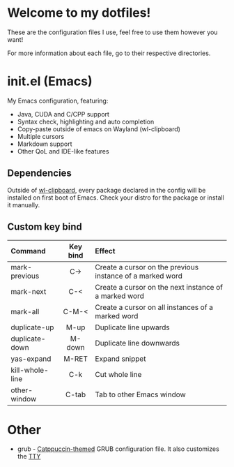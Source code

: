 # Welcome to my dotfiles!
These are the configuration files I use, feel free to use them however you want!

For more information about each file, go to their respective directories.


# init.el (Emacs)
My Emacs configuration, featuring:

- Java, CUDA and C/CPP support
- Syntax check, highlighting and auto completion
- Copy-paste outside of emacs on Wayland (wl-clipboard)
- Multiple cursors
- Markdown support
- Other QoL and IDE-like features

## Dependencies
Outside of [wl-clipboard](https://github.com/bugaevc/wl-clipboard), every package
declared in the config will be installed on first boot of Emacs. Check your distro
for the package or install it manually.

## Custom key bind
Command        |Key bind|Effect
:--------------|:------:|:--------------------------------------------------------
mark-previous  |C->     |Create a cursor on the previous instance of a marked word
mark-next      |C-<     |Create a cursor on the next instance of a marked word
mark-all       |C-M-<   |Create a cursor on all instances of a marked word
duplicate-up   |M-up    |Duplicate line upwards
duplicate-down |M-down  |Duplicate line downwards
yas-expand     |M-RET   |Expand snippet
kill-whole-line|C-k     |Cut whole line
other-window   |C-tab   |Tab to other Emacs window


# Other
- grub - [Catppuccin-themed](https://github.com/catppuccin/grub) GRUB configuration
file. It also customizes the [TTY](https://github.com/catppuccin/tty)
